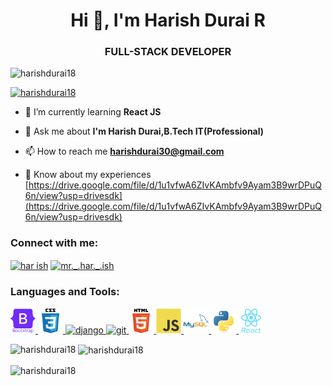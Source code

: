 <h1 align="center">Hi 👋, I'm Harish Durai R</h1>
<h3 align="center">FULL-STACK DEVELOPER</h3>

<p align="left"> <img src="https://komarev.com/ghpvc/?username=harishdurai18&label=Profile%20views&color=0e75b6&style=flat" alt="harishdurai18" /> </p>

<p align="left"> <a href="https://github.com/ryo-ma/github-profile-trophy"><img src="https://github-profile-trophy.vercel.app/?username=harishdurai18" alt="harishdurai18" /></a> </p>

- 🌱 I’m currently learning **React JS**

- 💬 Ask me about **I'm Harish Durai,B.Tech IT(Professional)**

- 📫 How to reach me **harishdurai30@gmail.com**

- 📄 Know about my experiences [https://drive.google.com/file/d/1u1vfwA6ZIvKAmbfv9Ayam3B9wrDPuQ6n/view?usp=drivesdk](https://drive.google.com/file/d/1u1vfwA6ZIvKAmbfv9Ayam3B9wrDPuQ6n/view?usp=drivesdk)

<h3 align="left">Connect with me:</h3>
<p align="left">
<a href="https://fb.com/har ish" target="blank"><img align="center" src="https://raw.githubusercontent.com/rahuldkjain/github-profile-readme-generator/master/src/images/icons/Social/facebook.svg" alt="har ish" height="30" width="40" /></a>
<a href="https://instagram.com/mr._.har._.ish" target="blank"><img align="center" src="https://raw.githubusercontent.com/rahuldkjain/github-profile-readme-generator/master/src/images/icons/Social/instagram.svg" alt="mr._.har._.ish" height="30" width="40" /></a>
</p>

<h3 align="left">Languages and Tools:</h3>
<p align="left"> <a href="https://getbootstrap.com" target="_blank" rel="noreferrer"> <img src="https://raw.githubusercontent.com/devicons/devicon/master/icons/bootstrap/bootstrap-plain-wordmark.svg" alt="bootstrap" width="40" height="40"/> </a> <a href="https://www.w3schools.com/css/" target="_blank" rel="noreferrer"> <img src="https://raw.githubusercontent.com/devicons/devicon/master/icons/css3/css3-original-wordmark.svg" alt="css3" width="40" height="40"/> </a> <a href="https://www.djangoproject.com/" target="_blank" rel="noreferrer"> <img src="https://cdn.worldvectorlogo.com/logos/django.svg" alt="django" width="40" height="40"/> </a> <a href="https://git-scm.com/" target="_blank" rel="noreferrer"> <img src="https://www.vectorlogo.zone/logos/git-scm/git-scm-icon.svg" alt="git" width="40" height="40"/> </a> <a href="https://www.w3.org/html/" target="_blank" rel="noreferrer"> <img src="https://raw.githubusercontent.com/devicons/devicon/master/icons/html5/html5-original-wordmark.svg" alt="html5" width="40" height="40"/> </a> <a href="https://developer.mozilla.org/en-US/docs/Web/JavaScript" target="_blank" rel="noreferrer"> <img src="https://raw.githubusercontent.com/devicons/devicon/master/icons/javascript/javascript-original.svg" alt="javascript" width="40" height="40"/> </a> <a href="https://www.mysql.com/" target="_blank" rel="noreferrer"> <img src="https://raw.githubusercontent.com/devicons/devicon/master/icons/mysql/mysql-original-wordmark.svg" alt="mysql" width="40" height="40"/> </a> <a href="https://www.python.org" target="_blank" rel="noreferrer"> <img src="https://raw.githubusercontent.com/devicons/devicon/master/icons/python/python-original.svg" alt="python" width="40" height="40"/> </a> <a href="https://reactjs.org/" target="_blank" rel="noreferrer"> <img src="https://raw.githubusercontent.com/devicons/devicon/master/icons/react/react-original-wordmark.svg" alt="react" width="40" height="40"/> </a> </p>

<p><img align="left" src="https://github-readme-stats.vercel.app/api/top-langs?username=harishdurai18&show_icons=true&locale=en&layout=compact" alt="harishdurai18" /></p>

<p>&nbsp;<img align="center" src="https://github-readme-stats.vercel.app/api?username=harishdurai18&show_icons=true&locale=en" alt="harishdurai18" /></p>

<p><img align="center" src="https://github-readme-streak-stats.herokuapp.com/?user=harishdurai18&" alt="harishdurai18" /></p>
